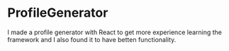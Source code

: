 # ProfileGenerator
I made a profile generator with React to get more experience learning the framework and I also found it to have betten functionality.
